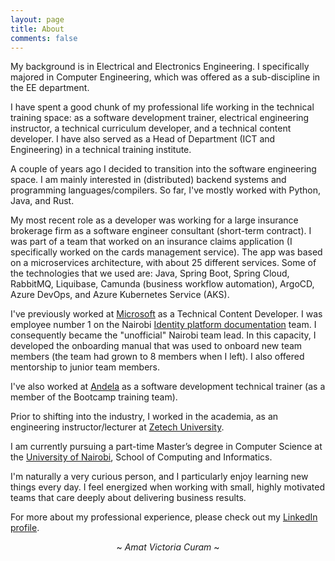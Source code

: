 ```yaml
---
layout: page
title: About
comments: false
---
```


My background is in Electrical and Electronics Engineering. I specifically majored in Computer Engineering, which was offered as a sub-discipline in the EE department.

I have spent a good chunk of my professional life working in the technical training space: as a software development trainer, electrical engineering instructor, a technical curriculum developer, and a technical content developer. I have also served as a Head of Department (ICT and Engineering) in a technical training institute.

A couple of years ago I decided to transition into the software engineering space. I am mainly interested in (distributed) backend systems and programming languages/compilers. So far, I've mostly worked with Python, Java, and Rust.

My most recent role as a developer was working for a large insurance brokerage firm as a software engineer consultant (short-term contract). I was part of a team that worked on an insurance claims application (I specifically worked on the cards management service). The app was based on a microservices architecture, with about 25 different services. Some of the technologies that we used are: Java, Spring Boot, Spring Cloud, RabbitMQ, Liquibase, Camunda (business workflow automation), ArgoCD, Azure DevOps, and Azure Kubernetes Service (AKS).

I've previously worked at [Microsoft](https://www.microsoft.com/) as a Technical Content Developer. I was employee number 1 on the Nairobi [Identity platform documentation](https://learn.microsoft.com/en-us/entra/identity-platform/) team. I consequently became the "unofficial" Nairobi team lead. In this capacity, I developed the onboarding manual that was used to onboard new team members (the team had grown to 8 members when I left). I also offered mentorship to junior team members.

I've also worked at [Andela](https://www.andela.com/) as a software development technical trainer (as a member of the Bootcamp training team).

Prior to shifting into the industry, I worked in the academia, as an engineering instructor/lecturer at [Zetech University](https://zetech.ac.ke/).

I am currently pursuing a part-time Master’s degree in Computer Science at 
the [University of Nairobi](https://www.uonbi.ac.ke/), School of Computing and Informatics.

I'm naturally a very curious person, and I particularly enjoy learning new things every day. I feel energized when working with small, highly motivated teams that care deeply about delivering business results.

For more about my professional experience, please check out my [LinkedIn profile](https://www.linkedin.com/in/chrispinechiedo/).

<p style="text-align: center;"> ~ <i>Amat Victoria Curam</i> ~ </p>

